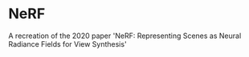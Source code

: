 # NeRF
A recreation of the 2020 paper 'NeRF: Representing Scenes as Neural Radiance Fields for View Synthesis'
